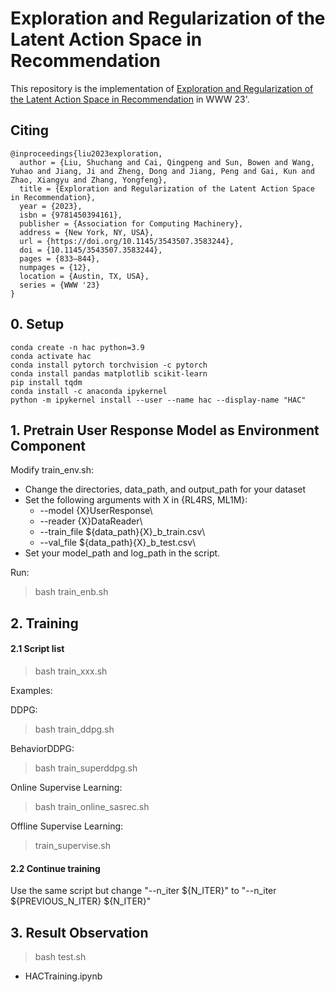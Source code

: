 # Exploration and Regularization of the Latent Action Space in Recommendation

This repository is the implementation of [Exploration and Regularization of the Latent Action Space in Recommendation](https://arxiv.org/abs/2302.03431) in WWW 23'.

## Citing

```
@inproceedings{liu2023exploration,
  author = {Liu, Shuchang and Cai, Qingpeng and Sun, Bowen and Wang, Yuhao and Jiang, Ji and Zheng, Dong and Jiang, Peng and Gai, Kun and Zhao, Xiangyu and Zhang, Yongfeng},
  title = {Exploration and Regularization of the Latent Action Space in Recommendation},
  year = {2023},
  isbn = {9781450394161},
  publisher = {Association for Computing Machinery},
  address = {New York, NY, USA},
  url = {https://doi.org/10.1145/3543507.3583244},
  doi = {10.1145/3543507.3583244},
  pages = {833–844},
  numpages = {12},
  location = {Austin, TX, USA},
  series = {WWW '23}
}
```

## 0. Setup

```
conda create -n hac python=3.9
conda activate hac
conda install pytorch torchvision -c pytorch
conda install pandas matplotlib scikit-learn
pip install tqdm
conda install -c anaconda ipykernel
python -m ipykernel install --user --name hac --display-name "HAC"
```


## 1. Pretrain User Response Model as Environment Component

Modify train_env.sh:
* Change the directories, data_path, and output_path for your dataset
* Set the following arguments with X in {RL4RS, ML1M}:
  * --model {X}UserResponse\
  * --reader {X}DataReader\
  * --train_file ${data_path}{X}_b_train.csv\
  * --val_file ${data_path}{X}_b_test.csv\
* Set your model_path and log_path in the script.

Run:
> bash train_enb.sh

## 2. Training

#### 2.1 Script list

> bash train_xxx.sh

Examples:

DDPG:
> bash train_ddpg.sh

BehaviorDDPG:
> bash train_superddpg.sh

Online Supervise Learning:
> bash train_online_sasrec.sh

Offline Supervise Learning:
> train_supervise.sh

#### 2.2 Continue training

Use the same script but change "--n_iter ${N_ITER}" to "--n_iter ${PREVIOUS_N_ITER} ${N_ITER}"

## 3. Result Observation

> bash test.sh

* HACTraining.ipynb

